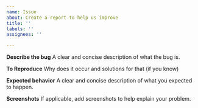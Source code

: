 ```yaml
---
name: Issue
about: Create a report to help us improve
title: ''
labels: ''
assignees: ''

---
```


**Describe the bug**
A clear and concise description of what the bug is.

**To Reproduce**
Why does it occur and solutions for that (if you know)

**Expected behavior**
A clear and concise description of what you expected to happen.

**Screenshots**
If applicable, add screenshots to help explain your problem.

